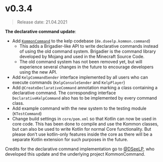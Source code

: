 # v0.3.4
> Release date: 21.04.2021

**The declarative command update**:
* Add [`KommonCommand`](https://github.com/DSeeLP/Kommon/tree/development/command) to the kelp codebase (`de.dseelp.kommon.command`)
  * This adds a Brigadier-like API to write declarative commands instead of using the old command system. Brigadier is the command library developed by Mojang and used in the Minecraft Source Code.
  * The old command system has not been removed yet, but will experience several changes in the future to encourage developers using the new API.
* Add `KelpCommandSender` interface implemented by all users who can execute commands (`KelpConsoleSender` and `KelpPlayer`)
* Add `@CreateDeclarativeCommand` annotation marking a class containing a declarative command. The corresponding interface `DeclarativeKelpCommand` also has to be implemented by every command class.
* Add example command with the new system to the testing module (`KTestCommand`)
* Change build settings in `core/pom.xml` so that Kotlin can now be used in core code. This has been done to compile and use the Kommon classes, but can also be used to write Kotlin for normal Core functionality. But please don't use kotlin-only features inside the core as there will be a separate Kotlin extension for such purposes in the future.

Credits for the declarative command implementation go to [@DSeeLP](https://github.com/DSeeLP), who developed this update and the underlying project KommonCommand.